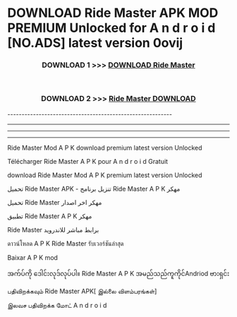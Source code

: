 # DOWNLOAD Ride Master  APK MOD PREMIUM Unlocked for A n d r o i d [NO.ADS] latest version 0ovij 



<div align="center">

<h3>DOWNLOAD 1 >>> <a href="https://getmod2.web.app/?judul=Ride Master ">DOWNLOAD Ride Master </a></h3><br>

<h3>DOWNLOAD 2 >>> <a href="https://getmod2.web.app/?judul=Ride Master ">Ride Master  DOWNLOAD </a></h3>

</div>
----------------------------------------------------------

----------------------------------------------------------

----------------------------------------------------------

----------------------------------------------------------

Ride Master  Mod A P K download premium latest version Unlocked

Télécharger Ride Master  A P K pour A n d r o i d Gratuit

download Ride Master  Mod A P K premium latest version Unlocked

تحميل Ride Master  APK - تنزيل برنامج Ride Master  A P K مهكر

تحميل Ride Master  مهكر اخر اصدار

تطبيق Ride Master  A P K مهكر

Ride Master  برابط مباشر للاندرويد

ดาวน์โหลด A P K Ride Master  รับเวอร์ชันล่าสุด

Baixar A P K mod

အက်ပ်ကို ဒေါင်းလုဒ်လုပ်ပါ။ Ride Master  A P K အမည်သည်ကူကိုင်Andriod ဗားရှင်း

பதிவிறக்கவும் Ride Master  APK[ இல்லை விளம்பரங்கள்] 
 
இலவச பதிவிறக்க மோட் A n d r o i d



